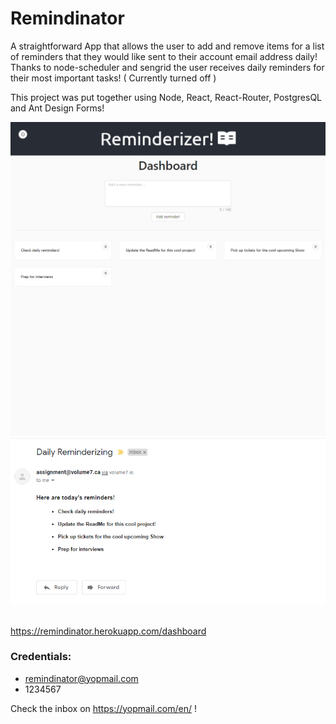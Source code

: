 # Remindinator

A straightforward App that allows the user to add and remove items for a list of reminders that they would like sent to their account email address daily! 
Thanks to node-scheduler and sengrid the user receives daily reminders for their most important tasks! ( Currently turned off )

This project was put together using Node, React, React-Router, PostgresQL and Ant Design Forms!


<img src="https://github.com/melansonS/remindinator/blob/heruko-deploy/client/public/remindinator__s.png?raw=true" alt="remindinator dashboard" width="600px"/>
<img src="https://github.com/melansonS/remindinator/blob/heruko-deploy/client/public/email.PNG?raw=true" alt="remindinator dashboard" width="600px"/>



## 

https://remindinator.herokuapp.com/dashboard

### Credentials:
- remindinator@yopmail.com
- 1234567

Check the inbox on https://yopmail.com/en/ ! 
